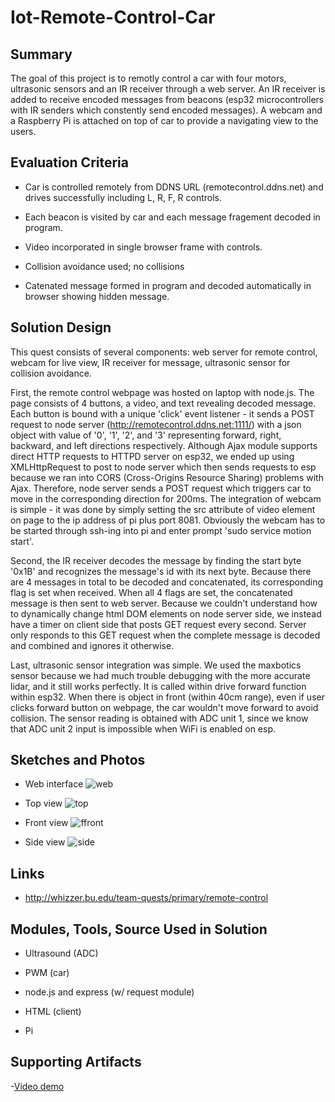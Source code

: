 # Iot-Remote-Control-Car

## Summary

The goal of this project is to remotly control a car with four motors, ultrasonic sensors and an IR receiver through a web server. An IR receiver is added to receive encoded messages from beacons (esp32 microcontrollers with IR senders which constently send encoded messages). A webcam and a Raspberry Pi is attached on top of car to provide a navigating view to the users. 

## Evaluation Criteria

 - Car	is	controlled	remotely	from	DDNS	URL (remotecontrol.ddns.net)	and drives	successfully	including	L,	R,	F,	R	controls.

 - Each	beacon	is	visited	by	car	and	each	message fragement	decoded	in	program.

 - Video	incorporated	in	single	browser	frame	with controls.

 - Collision	avoidance	used;	no	collisions

 - Catenated	message	formed	in	program	and decoded	automatically	in	browser	showing hidden	message.


## Solution Design

This quest consists of several components: web server for remote control, webcam for live view, IR receiver for message, ultrasonic sensor for collision avoidance. 

First, the remote control webpage was hosted on laptop with node.js. The page consists of 4 buttons, a video, and text revealing decoded message. Each button is bound with a unique 'click' event listener - it sends a POST request to node server (http://remotecontrol.ddns.net:1111/) with a json object with value of '0', '1', '2', and '3' representing forward, right, backward, and left directions respectively. Although Ajax module supports direct HTTP requests to HTTPD server on esp32, we ended up using XMLHttpRequest to post to node server which then sends requests to esp because we ran into CORS (Cross-Origins Resource Sharing) problems with Ajax. Therefore, node server sends a POST request which triggers car to move in the corresponding direction for 200ms. The integration of webcam is simple - it was done by simply setting the src attribute of video element on page to the ip address of pi plus port 8081. Obviously the webcam has to be started through ssh-ing into pi and enter prompt 'sudo service motion start'.

Second, the IR receiver decodes the message by finding the start byte '0x1B' and recognizes the message's id with its next byte. Because there are 4 messages in total to be decoded and concatenated, its corresponding flag is set when received. When all 4 flags are set, the concatenated message is then sent to web server. Because we couldn't understand how to dynamically change html DOM elements on node server side, we instead have a timer on client side that posts GET request every second. Server only responds to this GET request when the complete message is decoded and combined and ignores it otherwise.

Last, ultrasonic sensor integration was simple. We used the maxbotics sensor because we had much trouble debugging with the more accurate lidar, and it still works perfectly. It is called within drive forward function within esp32. When there is object in front (within 40cm range), even if user clicks forward button on webpage, the car wouldn't move forward to avoid collision. The sensor reading is obtained with ADC unit 1, since we know that ADC unit 2 input is impossible when WiFi is enabled on esp.

## Sketches and Photos

 - Web interface
 ![web](https://user-images.githubusercontent.com/14796259/50057940-ac7dbe00-013f-11e9-8f3c-13ee98e8aa86.png)

 - Top view
 ![top](https://user-images.githubusercontent.com/24300238/50047656-e55a5c00-0087-11e9-94df-1c52004a19f0.JPG)

 - Front view
 ![ffront](https://user-images.githubusercontent.com/24300238/50047772-1c317180-008a-11e9-8c4c-a851f9b60328.JPG)

 - Side view
 ![side](https://user-images.githubusercontent.com/24300238/50047664-1a66ae80-0088-11e9-8c95-38ec71d15ad6.JPG)


## Links

 - http://whizzer.bu.edu/team-quests/primary/remote-control  


## Modules, Tools, Source Used in Solution

- Ultrasound (ADC)

- PWM (car)

- node.js and express (w/ request module)

- HTML (client)

- Pi


## Supporting Artifacts
-[Video demo](https://youtu.be/uIKiAT7xqJo)
